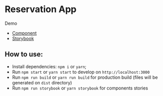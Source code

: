 # Reservation App

Demo

- [Component](http://giovannibernini.com.br/reservation-app/)
- [Storybook](http://giovannibernini.com.br/reservation-app/storybook)

## How to use:

- Install dependencies: `npm i` or `yarn`;
- Run `npm start` or `yarn start` to develop on `http://localhost:3000`
- Run `npm run build` or `yarn run build` for production build (files will be generated on `dist` directory)
- Run `npm run storybook` or  `yarn storybook` for components stories
